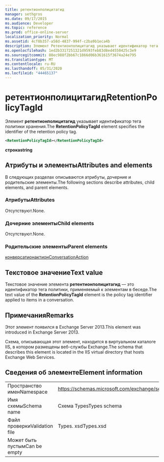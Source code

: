 ```yaml
---
title: ретентионполицитагид
manager: sethgros
ms.date: 09/17/2015
ms.audience: Developer
ms.topic: reference
ms.prod: office-online-server
localization_priority: Normal
ms.assetid: 4cf8b357-a58d-4837-994f-c2ba9b1eca4b
description: Элемент Ретентионполицитагид указывает идентификатор тега политики хранения.
ms.openlocfilehash: 1ed2b3317251321d9593feb83d8ed4550425c3e9
ms.sourcegitcommit: 88ec988f2bb67c1866d06b361615f3674a24e795
ms.translationtype: MT
ms.contentlocale: ru-RU
ms.lasthandoff: 05/31/2020
ms.locfileid: "44465137"
---
```

# <a name="retentionpolicytagid"></a><span data-ttu-id="db035-103">ретентионполицитагид</span><span class="sxs-lookup"><span data-stu-id="db035-103">RetentionPolicyTagId</span></span>

<span data-ttu-id="db035-104">Элемент **ретентионполицитагид** указывает идентификатор тега политики хранения.</span><span class="sxs-lookup"><span data-stu-id="db035-104">The **RetentionPolicyTagId** element specifies the identifier of the retention policy tag.</span></span> 
  
```XML
<RetentionPolicyTagId></RetentionPolicyTagId>
```

 <span data-ttu-id="db035-105">**строка**</span><span class="sxs-lookup"><span data-stu-id="db035-105">**string**</span></span>
## <a name="attributes-and-elements"></a><span data-ttu-id="db035-106">Атрибуты и элементы</span><span class="sxs-lookup"><span data-stu-id="db035-106">Attributes and elements</span></span>

<span data-ttu-id="db035-107">В следующих разделах описываются атрибуты, дочерние и родительские элементы.</span><span class="sxs-lookup"><span data-stu-id="db035-107">The following sections describe attributes, child elements, and parent elements.</span></span>
  
### <a name="attributes"></a><span data-ttu-id="db035-108">Атрибуты</span><span class="sxs-lookup"><span data-stu-id="db035-108">Attributes</span></span>

<span data-ttu-id="db035-109">Отсутствуют.</span><span class="sxs-lookup"><span data-stu-id="db035-109">None.</span></span>
  
### <a name="child-elements"></a><span data-ttu-id="db035-110">Дочерние элементы</span><span class="sxs-lookup"><span data-stu-id="db035-110">Child elements</span></span>

<span data-ttu-id="db035-111">Отсутствуют.</span><span class="sxs-lookup"><span data-stu-id="db035-111">None.</span></span>
  
### <a name="parent-elements"></a><span data-ttu-id="db035-112">Родительские элементы</span><span class="sxs-lookup"><span data-stu-id="db035-112">Parent elements</span></span>

[<span data-ttu-id="db035-113">конверсатионактион</span><span class="sxs-lookup"><span data-stu-id="db035-113">ConversationAction</span></span>](conversationaction.md)
  
## <a name="text-value"></a><span data-ttu-id="db035-114">Текстовое значение</span><span class="sxs-lookup"><span data-stu-id="db035-114">Text value</span></span>

<span data-ttu-id="db035-115">Текстовое значение элемента **ретентионполицитагид** — это идентификатор тега политики, применяемый к элементам в беседе.</span><span class="sxs-lookup"><span data-stu-id="db035-115">The text value of the **RetentionPolicyTagId** element is the policy tag identifier applied to items in a conversation.</span></span> 
  
## <a name="remarks"></a><span data-ttu-id="db035-116">Примечания</span><span class="sxs-lookup"><span data-stu-id="db035-116">Remarks</span></span>

<span data-ttu-id="db035-117">Этот элемент появился в Exchange Server 2013.</span><span class="sxs-lookup"><span data-stu-id="db035-117">This element was introduced in Exchange Server 2013.</span></span>
  
<span data-ttu-id="db035-118">Схема, описывающая этот элемент, находится в виртуальном каталоге IIS, в котором размещены веб-службы Exchange.</span><span class="sxs-lookup"><span data-stu-id="db035-118">The schema that describes this element is located in the IIS virtual directory that hosts Exchange Web Services.</span></span>
  
## <a name="element-information"></a><span data-ttu-id="db035-119">Сведения об элементе</span><span class="sxs-lookup"><span data-stu-id="db035-119">Element information</span></span>

|||
|:-----|:-----|
|<span data-ttu-id="db035-120">Пространство имен</span><span class="sxs-lookup"><span data-stu-id="db035-120">Namespace</span></span>  <br/> |https://schemas.microsoft.com/exchange/services/2006/types  <br/> |
|<span data-ttu-id="db035-121">Имя схемы</span><span class="sxs-lookup"><span data-stu-id="db035-121">Schema name</span></span>  <br/> |<span data-ttu-id="db035-122">Схема Types</span><span class="sxs-lookup"><span data-stu-id="db035-122">Types schema</span></span>  <br/> |
|<span data-ttu-id="db035-123">Файл проверки</span><span class="sxs-lookup"><span data-stu-id="db035-123">Validation file</span></span>  <br/> |<span data-ttu-id="db035-124">Types. xsd</span><span class="sxs-lookup"><span data-stu-id="db035-124">Types.xsd</span></span>  <br/> |
|<span data-ttu-id="db035-125">Может быть пустым</span><span class="sxs-lookup"><span data-stu-id="db035-125">Can be empty</span></span>  <br/> ||
   

